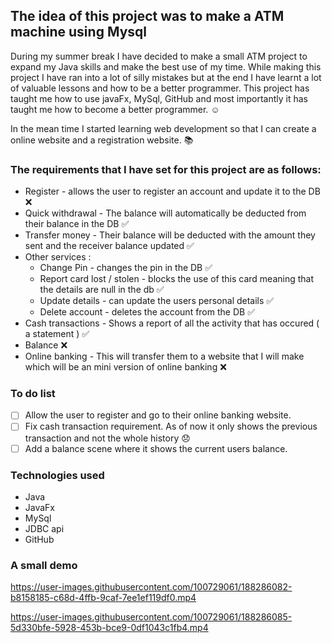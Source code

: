## The idea of this project was to make a ATM machine using Mysql ##

During my summer break I have decided to make a small ATM project to expand my Java skills and make the best use of my time. While making this project I have ran
into a lot of silly mistakes but at the end I have learnt a lot of valuable lessons and how to be a better programmer. This project has taught me how to use javaFx,
MySql, GitHub and most importantly it has taught me how to become a better programmer. :relaxed:

In the mean time I started learning web development so that I can create a online website and a registration website. :books:

 ### The requirements that I have set for this project are as follows:  ###

* Register - allows the user to register an account and update it to the DB :x:
* Quick withdrawal - The balance will automatically be deducted from their balance in the DB :white_check_mark:
* Transfer money - Their balance will be deducted with the amount they sent and the receiver balance updated :white_check_mark:
* Other services :
    - Change Pin - changes the pin in the DB  :white_check_mark:
    - Report card lost / stolen - blocks the use of this card meaning that the details are null in the db :white_check_mark:
    - Update details -  can update the users personal details :white_check_mark:
    - Delete account - deletes the account from the DB :white_check_mark:
* Cash transactions - Shows a report of all the activity that has occured ( a statement ) :white_check_mark:
* Balance :x:
* Online banking - This will transfer them to a website that I will make which will be an mini version of online banking :x:

### To do list ###
- [ ]  Allow the user to register and go to their online banking website.
- [ ]  Fix cash transaction requirement. As of now it only shows the previous transaction and not the whole history :disappointed:
- [ ]  Add a balance scene where it shows the current users balance.

### Technologies used ###
- Java
- JavaFx
- MySql
- JDBC api
- GitHub

### A small demo ###

https://user-images.githubusercontent.com/100729061/188286082-b8158185-c68d-4ffb-9caf-7ee1ef119df0.mp4



https://user-images.githubusercontent.com/100729061/188286085-5d330bfe-5928-453b-bce9-0df1043c1fb4.mp4

